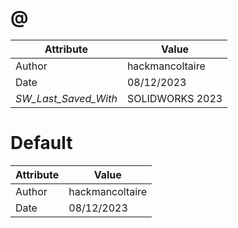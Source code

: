 # @
| Attribute | Value |
| ---  | ---     |
| Author | hackmancoltaire |
| Date | 08/12/2023 |
| _SW_Last_Saved_With_ | SOLIDWORKS 2023 |
# Default
| Attribute | Value |
| ---  | ---     |
| Author | hackmancoltaire |
| Date | 08/12/2023 |
